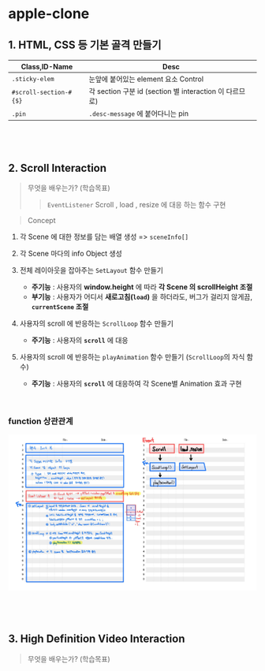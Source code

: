 # apple-clone

## 1. HTML, CSS 등 기본 골격 만들기

| Class,ID-Name          | Desc                                                    |
| ---------------------- | ------------------------------------------------------- |
| `.sticky-elem`         | 눈앞에 붙어있는 element 요소 Control                    |
| `#scroll-section-#{$}` | 각 section 구분 id (section 별 interaction 이 다르므로) |
| `.pin`                 | `.desc-message` 에 붙어다니는 pin                       |

## <br/>

## 2. Scroll Interaction

> 무엇을 배우는가? (학습목표)
>
> > `EventListener` Scroll , load , resize 에 대응 하는 함수 구현

> Concept

1. 각 Scene 에 대한 정보를 담는 배열 생성 => `sceneInfo[]`
2. 각 Scene 마다의 info Object 생성
3. 전체 레이아웃을 잡아주는 `SetLayout` 함수 만들기

   - **주기능** : 사용자의 **window.height** 에 따라 **각 Scene 의 scrollHeight 조절**
   - **부기능** : 사용자가 어디서 **새로고침(`load`)** 을 하더라도, 버그가 걸리지 않게끔, **`currentScene` 조절**

4. 사용자의 scroll 에 반응하는 `ScrollLoop` 함수 만들기

   - **주기능** : 사용자의 **`scroll`** 에 대응

5. 사용자의 scroll 에 반응하는 `playAnimation` 함수 만들기 (`ScrollLoop`의 자식 함수)
   - **주기능** : 사용자의 **`scroll`** 에 대응하여 각 Scene별 Animation 효과 구현

<br/>

### function 상관관계

![함수상관관계](./NOTE/note1.jpg)

## <br/>

## 3. High Definition Video Interaction

> 무엇을 배우는가? (학습목표)
>
> >

## <br/>
